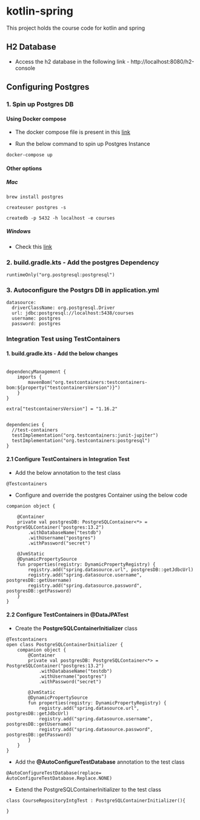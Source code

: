 # kotlin-spring
This project holds the course code for kotlin and spring

## H2 Database

- Access the h2 database in the following link - http://localhost:8080/h2-console

## Configuring Postgres

### 1. Spin up Postgres DB

#### Using Docker compose

- The docker compose file is present in this [link](https://github.com/dilipsundarraj1/kotlin-springboot/blob/postgres/course-catalog-service/docker-compose.yml)

- Run the below command to spin up Postgres Instance

```
docker-compose up
```

#### Other options

##### Mac

```
brew install postgres

createuser postgres -s

createdb -p 5432 -h localhost -e courses

```

##### Windows

- Check this [link](https://www.postgresqltutorial.com/install-postgresql/)



### 2. build.gradle.kts - Add the postgres Dependency

```
runtimeOnly("org.postgresql:postgresql")
```

### 3. Autoconfigure the Postgrs DB in application.yml

```
datasource:
  driverClassName: org.postgresql.Driver
  url: jdbc:postgresql://localhost:5438/courses
  username: postgres
  password: postgres
```

### Integration Test using TestContainers

#### 1. build.gradle.kts - Add the below changes

```

dependencyManagement {
    imports {
        mavenBom("org.testcontainers:testcontainers-bom:${property("testcontainersVersion")}")
    }
}

extra["testcontainersVersion"] = "1.16.2"


dependencies {
  //test-containers
  testImplementation("org.testcontainers:junit-jupiter")
  testImplementation("org.testcontainers:postgresql")
}

```

#### 2.1 Configure TestContainers in Integration Test

- Add the below annotation to the test class

```
@Testcontainers
```

- Configure and override the postgres Container using the below code

```
companion object {

    @Container
    private val postgresDB: PostgreSQLContainer<*> = PostgreSQLContainer("postgres:13.2")
        .withDatabaseName("testdb")
        .withUsername("postgres")
        .withPassword("secret")

    @JvmStatic
    @DynamicPropertySource
    fun properties(registry: DynamicPropertyRegistry) {
        registry.add("spring.datasource.url", postgresDB::getJdbcUrl)
        registry.add("spring.datasource.username", postgresDB::getUsername)
        registry.add("spring.datasource.password", postgresDB::getPassword)
    }
}
```

#### 2.2 Configure TestContainers in @DataJPATest

- Create the **PostgreSQLContainerInitializer** class

```
@Testcontainers
open class PostgreSQLContainerInitializer {
    companion object {
        @Container
        private val postgresDB: PostgreSQLContainer<*> = PostgreSQLContainer("postgres:13.2")
            .withDatabaseName("testdb")
            .withUsername("postgres")
            .withPassword("secret")

        @JvmStatic
        @DynamicPropertySource
        fun properties(registry: DynamicPropertyRegistry) {
            registry.add("spring.datasource.url", postgresDB::getJdbcUrl)
            registry.add("spring.datasource.username", postgresDB::getUsername)
            registry.add("spring.datasource.password", postgresDB::getPassword)
        }
    }
}
```

- Add the **@AutoConfigureTestDatabase** annotation to the test class

```
@AutoConfigureTestDatabase(replace= AutoConfigureTestDatabase.Replace.NONE)
```

- Extend the PostgreSQLContainerInitializer to the test class

```
class CourseRepositoryIntgTest : PostgreSQLContainerInitializer(){

}
```
